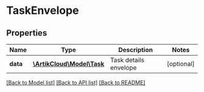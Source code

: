 # TaskEnvelope

## Properties
Name | Type | Description | Notes
------------ | ------------- | ------------- | -------------
**data** | [**\ArtikCloud\Model\Task**](Task.md) | Task details envelope | [optional] 

[[Back to Model list]](../README.md#documentation-for-models) [[Back to API list]](../README.md#documentation-for-api-endpoints) [[Back to README]](../README.md)


